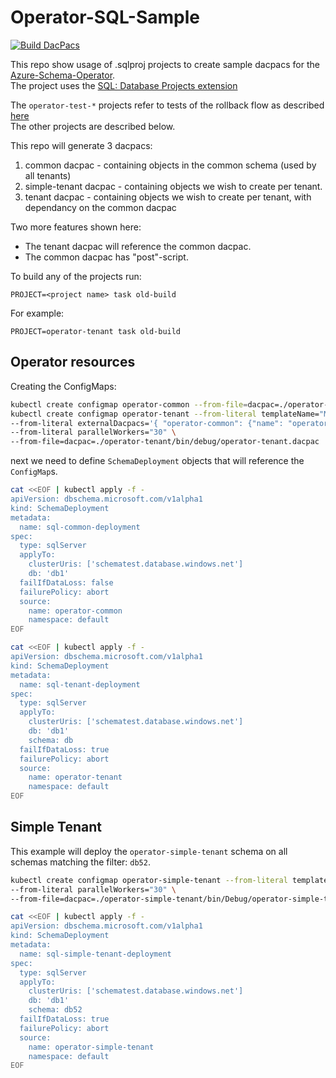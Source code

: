 # Operator-SQL-Sample

[![Build DacPacs](https://github.com/cohenjo/operator-sql-sample/actions/workflows/build-dacpacs.yml/badge.svg?branch=master)](https://github.com/cohenjo/operator-sql-sample/actions/workflows/build-dacpacs.yml)

This repo show usage of .sqlproj projects to create sample dacpacs for the [Azure-Schema-Operator](https://microsoft.github.io/azure-schema-operator/).  
The project uses the [SQL: Database Projects extension](https://docs.microsoft.com/en-us/sql/azure-data-studio/extensions/sql-database-project-extension?view=sql-server-ver15)

The `operator-test-*` projects refer to tests of the rollback flow as described [here](./operator-tests.md)  
The other projects are described below.

This repo will generate 3 dacpacs:

1. common dacpac - containing objects in the common schema (used by all tenants)
1. simple-tenant dacpac - containing objects we wish to create per tenant.
1. tenant dacpac - containing objects we wish to create per tenant, with dependancy on the common dacpac

Two more features shown here:

- The tenant dacpac will reference the common dacpac.
- The common dacpac has "post"-script.

To build any of the projects run:

```shell
PROJECT=<project name> task old-build
```

For example:

```shell
PROJECT=operator-tenant task old-build
```

## Operator resources

Creating the ConfigMaps:

```bash
kubectl create configmap operator-common --from-file=dacpac=./operator-tenant/bin/debug/operator-common.dacpac
kubectl create configmap operator-tenant --from-literal templateName="MasterSchema" \
--from-literal externalDacpacs='{ "operator-common": {"name": "operator-common", "namespace": "default"}}' \
--from-literal parallelWorkers="30" \
--from-file=dacpac=./operator-tenant/bin/debug/operator-tenant.dacpac
```

next we need to define `SchemaDeployment` objects that will reference the `ConfigMap`s.

```bash
cat <<EOF | kubectl apply -f -
apiVersion: dbschema.microsoft.com/v1alpha1
kind: SchemaDeployment
metadata:
  name: sql-common-deployment
spec:
  type: sqlServer
  applyTo:
    clusterUris: ['schematest.database.windows.net']
    db: 'db1'
  failIfDataLoss: false
  failurePolicy: abort
  source:
    name: operator-common
    namespace: default
EOF
```

```bash
cat <<EOF | kubectl apply -f -
apiVersion: dbschema.microsoft.com/v1alpha1
kind: SchemaDeployment
metadata:
  name: sql-tenant-deployment
spec:
  type: sqlServer
  applyTo:
    clusterUris: ['schematest.database.windows.net']
    db: 'db1'
    schema: db
  failIfDataLoss: true
  failurePolicy: abort
  source:
    name: operator-tenant
    namespace: default
EOF
```

## Simple Tenant

This example will deploy the `operator-simple-tenant` schema on all schemas matching the filter: `db52`.

```bash
kubectl create configmap operator-simple-tenant --from-literal templateName="MasterSchema" \
--from-literal parallelWorkers="30" \
--from-file=dacpac=./operator-simple-tenant/bin/Debug/operator-simple-tenant.dacpac
```

```bash
cat <<EOF | kubectl apply -f -
apiVersion: dbschema.microsoft.com/v1alpha1
kind: SchemaDeployment
metadata:
  name: sql-simple-tenant-deployment
spec:
  type: sqlServer
  applyTo:
    clusterUris: ['schematest.database.windows.net']
    db: 'db1'
    schema: db52
  failIfDataLoss: true
  failurePolicy: abort
  source:
    name: operator-simple-tenant
    namespace: default
EOF
```
